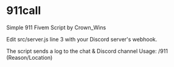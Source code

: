 # 911call
Simple 911 Fivem Script by Crown_Wins

Edit src/server.js line 3 with your Discord server's webhook.

The script sends a log to the chat & Discord channel
Usage: /911 (Reason/Location)
